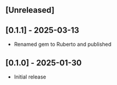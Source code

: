 ## [Unreleased]

## [0.1.1] - 2025-03-13

- Renamed gem to Ruberto and published

## [0.1.0] - 2025-01-30

- Initial release
